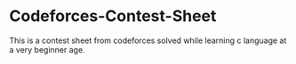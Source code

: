 # Codeforces-Contest-Sheet

This is a contest sheet from codeforces solved while learning c language at a very beginner age.
